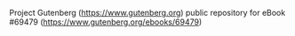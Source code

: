 Project Gutenberg (https://www.gutenberg.org) public repository for
eBook #69479 (https://www.gutenberg.org/ebooks/69479)
